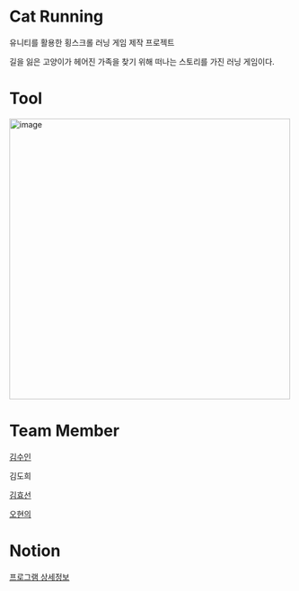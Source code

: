 # Cat Running
유니티를 활용한 횡스크롤 러닝 게임 제작 프로젝트

길을 잃은 고양이가 헤어진 가족을 찾기 위해 떠나는 스토리를 가진 러닝 게임이다.

# Tool
<img width= "500" alt = "image" src = "https://upload.wikimedia.org/wikipedia/commons/thumb/c/c4/Unity_2021.svg/1200px-Unity_2021.svg.png">

# Team Member
[김수인](https://github.com/lsuinl)

김도희

[김효선](https://github.com/hy5sun)

[오현의](https://github.com/hyunyeee)
 
# Notion
[프로그램 상세정보](https://www.notion.so/Cat-Running-9ce8a711353045f7a356f7794ee59c65)
